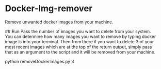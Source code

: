 # Docker-Img-remover
Remove unwanted docker images from your machine.

## Run
Pass the number of images you want to delete from your system. You can determine how many images you want to remove by typing docker image ls into your terminal.
Then from there if you want to delete 3 of your most recent images which are at the top of the return output, simply pass that as an argument to the script and it 
will be removed from your machine.

python removeDockerImages.py 3


